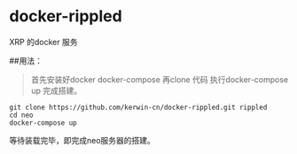 # docker-rippled

XRP 的docker 服务

##用法：
> 首先安装好docker docker-compose
> 再clone 代码 执行docker-compose up 完成搭建。

    git clone https://github.com/kerwin-cn/docker-rippled.git rippled
    cd neo
    docker-compose up
    
等待装载完毕，即完成neo服务器的搭建。
